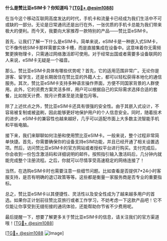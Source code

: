 **什么是赞比亚eSIM卡？你知道吗？[[TG💪+ @esim1088](https://t.me/s/esim1088)]**

在当今这个移动互联网高度发达的时代，手机卡和流量卡已经成为我们生活中不可或缺的一部分。无论是日常通讯还是出行在外，一张优质的手机卡总能为我们带来极大的便利。而今天，我要向大家推荐一款特别的产品——赞比亚eSIM卡。

首先，让我们了解一下什么是eSIM卡。简单来说，eSIM卡是一种嵌入式SIM卡，它不像传统SIM卡那样需要实体卡槽，而是直接集成在设备中。这意味着你无需频繁更换物理卡，只需通过网络激活即可使用。对于经常出国或者需要多设备联网的人来说，eSIM卡无疑是一个福音。

那么，赞比亚eSIM卡具体有哪些优势呢？首先，它的适用范围非常广。无论你是游客、留学生，还是长期居住在赞比亚的外籍人士，都可以轻松获得本地化的通信服务。其次，赞比亚eSIM卡支持多种语言操作界面，方便不同国家背景的人群使用。此外，它的资费方案灵活多样，用户可以根据自己的实际需求选择合适的套餐，比如按天计费、按月计费甚至是流量包月等。

除了上述优点之外，赞比亚eSIM卡还具有很强的安全性。由于其嵌入式设计，不容易被复制或被盗刷，因此能够更好地保护用户的个人信息安全。同时，随着技术的进步，eSIM卡的兼容性也越来越好，几乎可以适配市面上大多数主流智能手机和平板电脑。

接下来，我们来聊聊如何注册和使用赞比亚eSIM卡。一般来说，整个过程非常简单快捷。首先，你需要确保你的设备支持eSIM功能，并且已经开通了相关设置选项。然后，访问赞比亚eSIM卡的官方网站或者授权平台进行购买。支付完成后，你会收到一份包含激活码和详细说明的邮件。按照指引输入激活码后，几分钟内就能完成整个注册流程。之后，你就可以尽情享受高速稳定的网络连接了！

当然，在选购eSIM卡时也需要注意一些细节问题。比如查看是否提供7*24小时客服支持，是否有明确的退订政策等等。这些都是衡量一家服务商是否专业的重要指标。

总之，赞比亚eSIM卡以其便捷性、灵活性以及安全性成为了越来越多用户的首选。如果你正计划前往赞比亚旅行或者工作学习，不妨考虑一下这款产品吧！它不仅能让你享受到无缝衔接的通讯体验，还能帮助你节省不少费用呢。

最后提醒一下，想要了解更多关于赞比亚eSIM卡的信息，请关注我们的官方渠道哦！[[TG💪+ @esim1088](https://t.me/s/esim1088)] 

[[TG💪+ @esim1088](https://t.me/s/esim1088) ![Image](https://i.postimg.cc/4NQfJmqS/Snipaste-2025-05-13-00-14-12.png)]